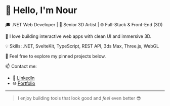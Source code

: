 # 👋 Hello, I'm Nour

🎓 .NET Web Developer | 🎨 Senior 3D Artist | 🌐 Full-Stack & Front-End (3D)

🚀 I love building interactive web apps with clean UI and immersive 3D.

💡 Skills: .NET, SvelteKit, TypeScript, REST API, 3ds Max, Three.js, WebGL

📌 Feel free to explore my pinned projects below.

📫 Contact me:
- 💼 [LinkedIn](https://www.linkedin.com/in/nour-tinawi)
- 🌐 [Portfolio](https://www.pure-art.co)

---
> I enjoy building tools that look good and *feel* even better 😎
